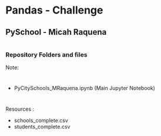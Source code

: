 # Pandas - Challenge  
## PySchool - Micah Raquena
#
### Repository Folders and files
Note:

#

- PyCitySchools_MRaquena.ipynb (Main Jupyter Notebook)  
#
Resources :  
- schools_complete.csv  
- students_complete.csv  
